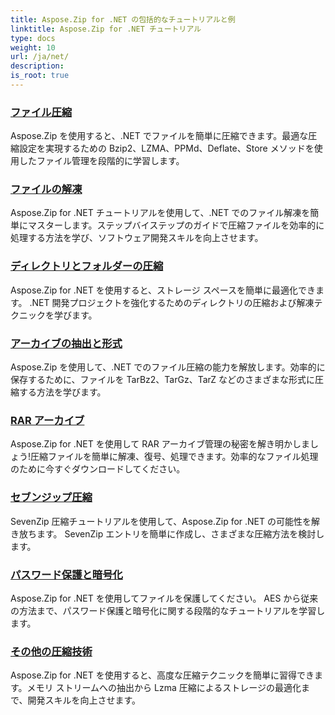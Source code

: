 ```yaml
---
title: Aspose.Zip for .NET の包括的なチュートリアルと例
linktitle: Aspose.Zip for .NET チュートリアル
type: docs
weight: 10
url: /ja/net/
description:
is_root: true
---
```


### [ファイル圧縮](./file-compression/)
Aspose.Zip を使用すると、.NET でファイルを簡単に圧縮できます。最適な圧縮設定を実現するための Bzip2、LZMA、PPMd、Deflate、Store メソッドを使用したファイル管理を段階的に学習します。
### [ファイルの解凍](./file-decompression/)
Aspose.Zip for .NET チュートリアルを使用して、.NET でのファイル解凍を簡単にマスターします。ステップバイステップのガイドで圧縮ファイルを効率的に処理する方法を学び、ソフトウェア開発スキルを向上させます。
### [ディレクトリとフォルダーの圧縮](./directory-and-folder-compression/)
Aspose.Zip for .NET を使用すると、ストレージ スペースを簡単に最適化できます。 .NET 開発プロジェクトを強化するためのディレクトリの圧縮および解凍テクニックを学びます。
### [アーカイブの抽出と形式](./archive-extraction-and-formats/)
Aspose.Zip を使用して、.NET でのファイル圧縮の能力を解放します。効率的に保存するために、ファイルを TarBz2、TarGz、TarZ などのさまざまな形式に圧縮する方法を学びます。
### [RAR アーカイブ](./rar-archive/)
Aspose.Zip for .NET を使用して RAR アーカイブ管理の秘密を解き明かしましょう!圧縮ファイルを簡単に解凍、復号、処理できます。効率的なファイル処理のために今すぐダウンロードしてください。
### [セブンジップ圧縮](./sevenzip-compression/)
SevenZip 圧縮チュートリアルを使用して、Aspose.Zip for .NET の可能性を解き放ちます。 SevenZip エントリを簡単に作成し、さまざまな圧縮方法を検討します。
### [パスワード保護と暗号化](./password-protection-and-encryption/)
Aspose.Zip for .NET を使用してファイルを保護してください。 AES から従来の方法まで、パスワード保護と暗号化に関する段階的なチュートリアルを学習します。 
### [その他の圧縮技術](./other-compression-techniques/)
Aspose.Zip for .NET を使用すると、高度な圧縮テクニックを簡単に習得できます。メモリ ストリームへの抽出から Lzma 圧縮によるストレージの最適化まで、開発スキルを向上させます。
